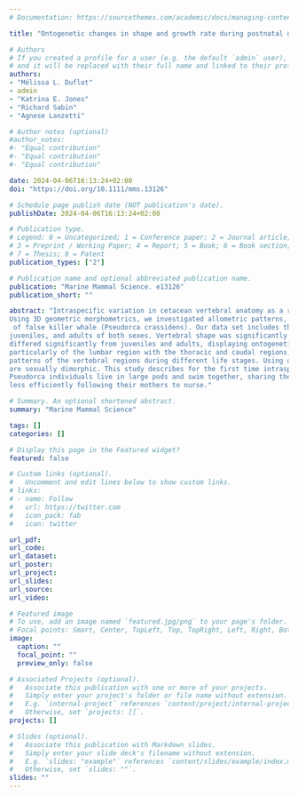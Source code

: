 ```yaml
---
# Documentation: https://sourcethemes.com/academic/docs/managing-content/

title: "Ontogenetic changes in shape and growth rate during postnatal development in false killer whales (Pseudorca crassidens) vertebral column"

# Authors
# If you created a profile for a user (e.g. the default `admin` user), write the username (folder name) here 
# and it will be replaced with their full name and linked to their profile.
authors: 
- "Mélissa L. Duflot"
- admin
- "Katrina E. Jones"
- "Richard Sabin"
- "Agnese Lanzetti"

# Author notes (optional)
#author_notes:
#- "Equal contribution"
#- "Equal contribution"
#- "Equal contribution"

date: 2024-04-06T16:13:24+02:00
doi: "https://doi.org/10.1111/mms.13126"

# Schedule page publish date (NOT publication's date).
publishDate: 2024-04-06T16:13:24+02:00

# Publication type.
# Legend: 0 = Uncategorized; 1 = Conference paper; 2 = Journal article;
# 3 = Preprint / Working Paper; 4 = Report; 5 = Book; 6 = Book section;
# 7 = Thesis; 8 = Patent
publication_types: ["2"]

# Publication name and optional abbreviated publication name.
publication: "Marine Mammal Science. e13126"
publication_short: ""

abstract: "Intraspecific variation in cetacean vertebral anatomy as a result of ageing, growth, and sexual dimorphism is poorly understood. 
Using 3D geometric morphometrics, we investigated allometric patterns, sexual dimorphism, and ontogenetic trajectories in the vertebral column
 of false killer whale (Pseudorca crassidens). Our data set includes thoracic, lumbar, and caudal vertebrae of 30 specimens, including neonates, 
juveniles, and adults of both sexes. Vertebral shape was significantly correlated with size within each region. Neonatal vertebral shape 
differed significantly from juveniles and adults, displaying ontogenetic shape change. Allometric and growth patterns of the vertebral regions, 
particularly of the lumbar region with the thoracic and caudal regions, differed significantly, which may influence the function and mobility 
patterns of the vertebral regions during different life stages. Using quantitative methods, we could not conclude that the Pseudorca vertebrae 
are sexually dimorphic. This study describes for the first time intraspecific vertebral patterns in a cetacean species across ontogenetic stages. 
Pseudorca individuals live in large pods and swim together, sharing the same swimming mode. The neonates have a more flexible column and swim 
less efficiently following their mothers to nurse."

# Summary. An optional shortened abstract.
summary: "Marine Mammal Science"

tags: []
categories: []

# Display this page in the Featured widget?
featured: false

# Custom links (optional).
#   Uncomment and edit lines below to show custom links.
# links:
# - name: Follow
#   url: https://twitter.com
#   icon_pack: fab
#   icon: twitter

url_pdf:
url_code:
url_dataset:
url_poster:
url_project:
url_slides:
url_source:
url_video:

# Featured image
# To use, add an image named `featured.jpg/png` to your page's folder. 
# Focal points: Smart, Center, TopLeft, Top, TopRight, Left, Right, BottomLeft, Bottom, BottomRight.
image:
  caption: ""
  focal_point: ""
  preview_only: false

# Associated Projects (optional).
#   Associate this publication with one or more of your projects.
#   Simply enter your project's folder or file name without extension.
#   E.g. `internal-project` references `content/project/internal-project/index.md`.
#   Otherwise, set `projects: []`.
projects: []

# Slides (optional).
#   Associate this publication with Markdown slides.
#   Simply enter your slide deck's filename without extension.
#   E.g. `slides: "example"` references `content/slides/example/index.md`.
#   Otherwise, set `slides: ""`.
slides: ""
---
```

